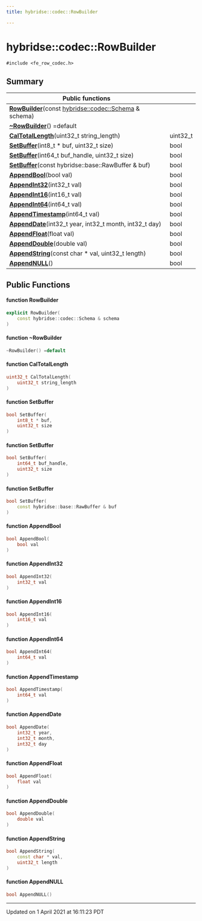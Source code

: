 ```yaml
---
title: hybridse::codec::RowBuilder

---
```

# hybridse::codec::RowBuilder



`#include <fe_row_codec.h>`

## Summary


|  Public functions|            |
| -------------- | -------------- |
|**[RowBuilder](/hybridse/usage/api/c++/Classes/classhybridse_1_1codec_1_1_row_builder.md#function-rowbuilder)**(const [hybridse::codec::Schema](/hybridse/usage/api/c++/Namespaces/namespacehybridse_1_1codec.md#typedef-schema) & schema)|  |
|**[~RowBuilder](/hybridse/usage/api/c++/Classes/classhybridse_1_1codec_1_1_row_builder.md#function-~rowbuilder)**() =default|  |
|**[CalTotalLength](/hybridse/usage/api/c++/Classes/classhybridse_1_1codec_1_1_row_builder.md#function-caltotallength)**(uint32_t string_length)| uint32_t  |
|**[SetBuffer](/hybridse/usage/api/c++/Classes/classhybridse_1_1codec_1_1_row_builder.md#function-setbuffer)**(int8_t * buf, uint32_t size)| bool  |
|**[SetBuffer](/hybridse/usage/api/c++/Classes/classhybridse_1_1codec_1_1_row_builder.md#function-setbuffer)**(int64_t buf_handle, uint32_t size)| bool  |
|**[SetBuffer](/hybridse/usage/api/c++/Classes/classhybridse_1_1codec_1_1_row_builder.md#function-setbuffer)**(const hybridse::base::RawBuffer & buf)| bool  |
|**[AppendBool](/hybridse/usage/api/c++/Classes/classhybridse_1_1codec_1_1_row_builder.md#function-appendbool)**(bool val)| bool  |
|**[AppendInt32](/hybridse/usage/api/c++/Classes/classhybridse_1_1codec_1_1_row_builder.md#function-appendint32)**(int32_t val)| bool  |
|**[AppendInt16](/hybridse/usage/api/c++/Classes/classhybridse_1_1codec_1_1_row_builder.md#function-appendint16)**(int16_t val)| bool  |
|**[AppendInt64](/hybridse/usage/api/c++/Classes/classhybridse_1_1codec_1_1_row_builder.md#function-appendint64)**(int64_t val)| bool  |
|**[AppendTimestamp](/hybridse/usage/api/c++/Classes/classhybridse_1_1codec_1_1_row_builder.md#function-appendtimestamp)**(int64_t val)| bool  |
|**[AppendDate](/hybridse/usage/api/c++/Classes/classhybridse_1_1codec_1_1_row_builder.md#function-appenddate)**(int32_t year, int32_t month, int32_t day)| bool  |
|**[AppendFloat](/hybridse/usage/api/c++/Classes/classhybridse_1_1codec_1_1_row_builder.md#function-appendfloat)**(float val)| bool  |
|**[AppendDouble](/hybridse/usage/api/c++/Classes/classhybridse_1_1codec_1_1_row_builder.md#function-appenddouble)**(double val)| bool  |
|**[AppendString](/hybridse/usage/api/c++/Classes/classhybridse_1_1codec_1_1_row_builder.md#function-appendstring)**(const char * val, uint32_t length)| bool  |
|**[AppendNULL](/hybridse/usage/api/c++/Classes/classhybridse_1_1codec_1_1_row_builder.md#function-appendnull)**()| bool  |

## Public Functions

#### function RowBuilder

```cpp
explicit RowBuilder(
    const hybridse::codec::Schema & schema
)
```


#### function ~RowBuilder

```cpp
~RowBuilder() =default
```


#### function CalTotalLength

```cpp
uint32_t CalTotalLength(
    uint32_t string_length
)
```


#### function SetBuffer

```cpp
bool SetBuffer(
    int8_t * buf,
    uint32_t size
)
```


#### function SetBuffer

```cpp
bool SetBuffer(
    int64_t buf_handle,
    uint32_t size
)
```


#### function SetBuffer

```cpp
bool SetBuffer(
    const hybridse::base::RawBuffer & buf
)
```


#### function AppendBool

```cpp
bool AppendBool(
    bool val
)
```


#### function AppendInt32

```cpp
bool AppendInt32(
    int32_t val
)
```


#### function AppendInt16

```cpp
bool AppendInt16(
    int16_t val
)
```


#### function AppendInt64

```cpp
bool AppendInt64(
    int64_t val
)
```


#### function AppendTimestamp

```cpp
bool AppendTimestamp(
    int64_t val
)
```


#### function AppendDate

```cpp
bool AppendDate(
    int32_t year,
    int32_t month,
    int32_t day
)
```


#### function AppendFloat

```cpp
bool AppendFloat(
    float val
)
```


#### function AppendDouble

```cpp
bool AppendDouble(
    double val
)
```


#### function AppendString

```cpp
bool AppendString(
    const char * val,
    uint32_t length
)
```


#### function AppendNULL

```cpp
bool AppendNULL()
```


-------------------------------

Updated on  1 April 2021 at 16:11:23 PDT